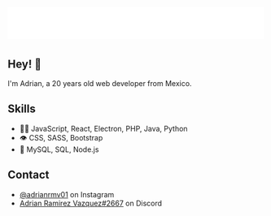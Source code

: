 <h1 align="center">
  <img src="https://raw.githubusercontent.com/AdrianRMV/AdrianRMV/master/name.svg" alt="Adrian Ramirez" />
</h1>

## Hey! 👋
I'm Adrian, a 20 years old web developer from Mexico.


## Skills
- 👨‍💻 JavaScript, React, Electron, PHP, Java, Python
- 👁️ CSS, SASS, Bootstrap
- 💽 MySQL, SQL, Node.js

## Contact
- [@adrianrmv01](https://www.instagram.com/adrianrmv01/) on Instagram
- [Adrian Ramirez Vazquez#2667](./) on Discord
